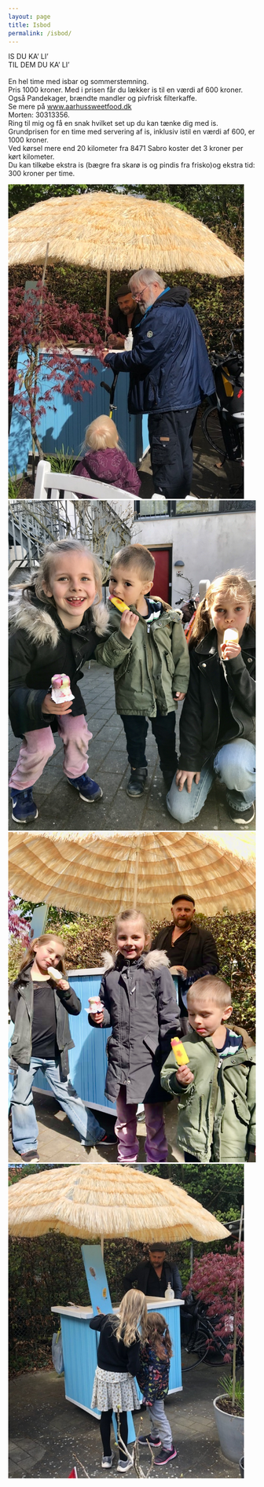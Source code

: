 ```yaml
---
layout: page
title: Isbod
permalink: /isbod/
---
```


IS DU KA’ LI’ <br>
TIL DEM DU KA’ LI’ <br><br>
En hel time med isbar og sommerstemning. <br>
Pris 1000 kroner. Med i prisen får du lækker is til en værdi af 600 kroner. Også Pandekager, brændte mandler og pivfrisk filterkaffe. <br>
Se mere på www.aarhussweetfood.dk <br>
Morten: 30313356. <br>
Ring til mig og få en snak hvilket set up du kan tænke dig med is. <br>
Grundprisen for en time med servering af is, inklusiv istil en værdi af 600, er 1000 kroner. <br>
Ved kørsel mere end 20 kilometer fra 8471 Sabro koster det 3 kroner per kørt kilometer. <br>
Du kan tilkøbe ekstra is (bægre fra skarø is og pindis fra frisko)og ekstra tid: 300 kroner per time. <br>

![isbod](/isbod.jpg)
![isbod](/isborn.jpg)
![isbod](/isborn2.jpg)
![isbod](/isborn3.jpg)
